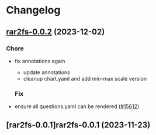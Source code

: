 # Changelog



## [rar2fs-0.0.2](https://github.com/truecharts/charts/compare/rar2fs-0.0.1...rar2fs-0.0.2) (2023-12-02)

### Chore

- fix annotations again
  - update annotations
  - cleanup chart.yaml and add min-max scale version
  
  ### Fix

- ensure all questions.yaml can be rendered ([#15612](https://github.com/truecharts/charts/issues/15612))
  
  










## [rar2fs-0.0.1]rar2fs-0.0.1 (2023-11-23)

